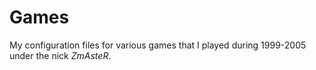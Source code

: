 Games
=====

My configuration files for various games that I played during 1999-2005 under the nick *ZmAsteR*.
